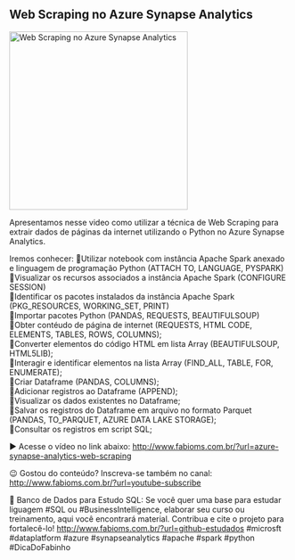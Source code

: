 ## Web Scraping no Azure Synapse Analytics

<img src="https://fabioms.com.br//uploads/youtube/RqCHdIS46H4.png" alt="Web Scraping no Azure Synapse Analytics" title="Azure Synapse Analytics" width="320"/>

Apresentamos nesse video como utilizar a técnica de Web Scraping para extrair dados de páginas da internet utilizando o Python no Azure Synapse Analytics.

Iremos conhecer:
🔹Utilizar notebook com instância Apache Spark anexado e linguagem de programação Python (ATTACH TO, LANGUAGE, PYSPARK)  
🔹Visualizar os recursos associados a instância Apache Spark (CONFIGURE SESSION)  
🔹Identificar os pacotes instalados da instância Apache Spark (PKG_RESOURCES, WORKING_SET, PRINT)  
🔹Importar pacotes Python (PANDAS, REQUESTS, BEAUTIFULSOUP)  
🔹Obter contéudo de página de internet (REQUESTS, HTML CODE, ELEMENTS, TABLES, ROWS, COLUMNS);  
🔹Converter elementos do código HTML em lista Array (BEAUTIFULSOUP, HTML5LIB);  
🔹Interagir e identificar elementos na lista Array (FIND_ALL, TABLE, FOR, ENUMERATE);  
🔹Criar Dataframe (PANDAS, COLUMNS);  
🔹Adicionar registros ao Dataframe (APPEND);  
🔹Visualizar os dados existentes no Dataframe;  
🔹Salvar os registros do Dataframe em arquivo no formato Parquet (PANDAS, TO_PARQUET, AZURE DATA LAKE STORAGE);  
🔹Consultar os registros em script SQL;  

▶️ Acesse o vídeo no link abaixo:
http://www.fabioms.com.br/?url=azure-synapse-analytics-web-scraping

😉 Gostou do conteúdo? Inscreva-se também no canal:
http://www.fabioms.com.br/?url=youtube-subscribe

🎁 Banco de Dados para Estudo SQL:
Se você quer uma base para estudar liguagem #SQL ou #BusinessIntelligence, elaborar seu curso ou treinamento, aqui você encontrará material. 
Contribua e cite o projeto para fortalecê-lo!
http://www.fabioms.com.br/?url=github-estudados
#microsft #dataplatform #azure #synapseanalytics #apache #spark  #python #DicaDoFabinho